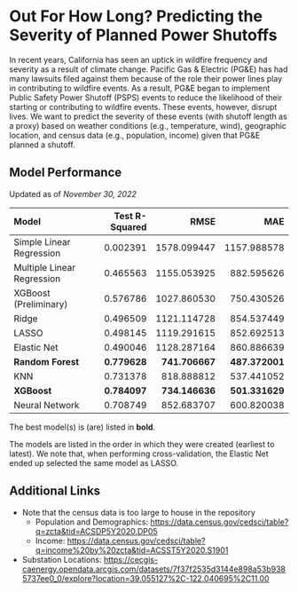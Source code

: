 # Out For How Long? Predicting the Severity of Planned Power Shutoffs

In recent years, California has seen an uptick in wildfire frequency and severity as a result of climate change. Pacific Gas & Electric (PG&E) has had many lawsuits filed against them because of the role their power lines play in contributing to wildfire events. As a result, PG&E began to implement Public Safety Power Shutoff (PSPS) events to reduce the likelihood of their starting or contributing to wildfire events. These events, however, disrupt lives. We want to predict the severity of these events (with  shutoff length as a proxy) based on weather conditions (e.g., temperature, wind), geographic location, and census data (e.g., population, income) given that PG&E planned a shutoff.

## Model Performance

Updated as of _November 30, 2022_

| Model                     |Test R-Squared|RMSE           |MAE            |
|:--------------------------|-------------:|--------------:|--------------:|
|Simple Linear Regression   |   0.002391   |  1578.099447  |  1157.988578  |
|Multiple Linear Regression |   0.465563   |  1155.053925  |   882.595626  |
|XGBoost (Preliminary)      |   0.576786   |  1027.860530  |   750.430526  |
|Ridge                      |   0.496509   |  1121.114728  |   854.537449  |
|LASSO                      |   0.498145   |  1119.291615  |   852.692513  |
|Elastic Net                |   0.490046   |  1128.287164  |   860.886639  |
|**Random Forest**          | **0.779628** | **741.706667**| **487.372001**|
|KNN                        |   0.731378   |   818.888812  |   537.441052  |
|**XGBoost**                | **0.784097** | **734.146636**| **501.331629**|
|Neural Network             |   0.708749   |   852.683707  |   600.820038  |

The best model(s) is (are) listed in **bold**.

The models are listed in the order in which they were created (earliest to latest). We note that, when performing cross-validation, the Elastic Net ended up selected the same model as LASSO.

## Additional Links

- Note that the census data is too large to house in the repository
  - Population and Demographics: <https://data.census.gov/cedsci/table?q=zcta&tid=ACSDP5Y2020.DP05>
  - Income: <https://data.census.gov/cedsci/table?q=income%20by%20zcta&tid=ACSST5Y2020.S1901>
- Substation Locations: <https://cecgis-caenergy.opendata.arcgis.com/datasets/7f37f2535d3144e898a53b9385737ee0_0/explore?location=39.055127%2C-122.040695%2C11.00>
